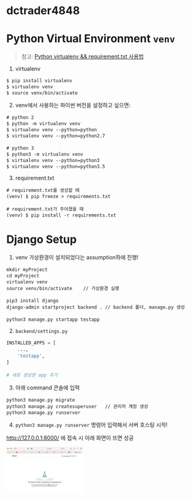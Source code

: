 # dctrader4848

# Python Virtual Environment `venv`

> 참고: [Python virtualenv && requirement.txt 사용법](https://blog.ugonfor.kr/138)

1. virtualenv

```shell
$ pip install virtualenv
$ virtualenv venv
$ source venv/bin/activate
```

2. venv에서 사용하는 파이썬 버전을 설정하고 싶으면:

```shell
# python 2
$ python -m virtualenv venv
$ virtualenv venv --python=python
$ virtualenv venv --python=python2.7

# python 3
$ python3 -m virtualenv venv
$ virtualenv venv --python=python3
$ virtualenv venv --python=python3.5
```

3. requirement.txt

```shell
# requirement.txt를 생성할 때
(venv) $ pip freeze > requirements.txt

# requirement.txt가 주어졌을 때
(venv) $ pip install -r requirements.txt
```

# Django Setup

1. venv 가상환경이 설치되었다는 assumption하에 진행!

```shell
mkdir myProject
cd myProject
virtualenv venv
source venv/bin/activate	// 가상환경 실행

pip3 install django
django-admin startproject backend .	// backend 폴더, manage.py 생성

python3 manage.py startapp testapp
```

2. `backend/settings.py`

```python
INSTALLED_APPS = [
    ...,
    'testapp',
]

# 새로 생성한 app 추가
```

3. 아래 command 콘솔에 입력

```shell
python3 manage.py migrate
python3 manage.py createsuperuser	// 관리자 계정 생성
python3 manage.py runserver
```

4. `python3 manage.py runserver` 명령어 입력해서 서버 호스팅 시작!

http://127.0.0.1:8000/ 에 접속 시 아래 화면이 뜨면 성공

<img src="/backend/asset/image/server-initial-launch.png" alt="isolated" width="200"/>
